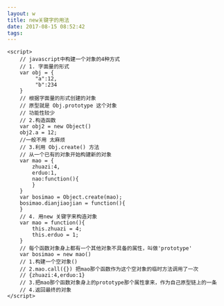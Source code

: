 ```yaml
---
layout: w
title: new关键字的用法
date: 2017-08-15 08:52:42
tags:
---
```


<!DOCTYPE html>
<html lang="en">
<head>
	<meta charset="UTF-8">
	<title>Document</title>
</head>
<body>
	
	<script>
		// javascript中构建一个对象的4种方式
		// 1. 字面量的形式
		var obj = {
		     "a":12,
		     "b":234	
		}
		// 根据字面量的形式创建的对象
		// 原型就是 Obj.prototype 这个对象
		// 功能性较少
		// 2.构造函数
		var obj2 = new Object()
		obj2.a = 12;
		//一般不用 太麻烦
        // 3.利用 Obj.create() 方法
        // 从一个已有的对象开始构建新的对象
        var mao = {
        	zhuazi:4,
        	erduo:1,
        	nao:function(){
        	}
        }
        var bosimao = Object.create(mao);
        bosimao.dianjiaojian = function(){
        }
        // 4. 用new 关键字来构造对象
        var mao = function(){
        	this.zhuazi = 4;
        	this.erduo = 1;
        }
        // 每个函数对象身上都有一个其他对象不具备的属性，叫做'prototype'
        var bosimao = new mao()
        // 1.构建一个空对象()
        // 2.mao.call({}) 把mao那个函数作为这个空对象的临时方法调用了一次
        // {zhuazi:4,erduo:1}
        // 3.把mao那个函数对象身上的prototype那个属性拿来，作为自己原型链上的一条
        // 4.返回最终的对象
	</script>
</body>
</html>